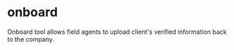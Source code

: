 # onboard
Onboard tool allows field agents to upload client's verified information back to the company.
